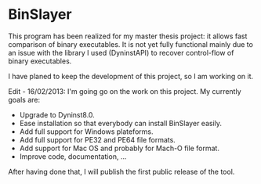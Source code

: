 BinSlayer
=========

This program has been realized for my master thesis project: it allows fast
comparison of binary executables. It is not yet fully functional
mainly due to an issue with the library I used (DyninstAPI) to recover
control-flow of binary executables.

I have planed to keep the development of this project, so I am working on it.

Edit - 16/02/2013: I'm going go on the work on this project. My currently goals are:

- Upgrade to Dyninst8.0.
- Ease installation so that everybody can install BinSlayer easily.
- Add full support for Windows plateforms.
- Add full support for PE32 and PE64 file formats.
- Add support for Mac OS and probably for Mach-O file format.
- Improve code, documentation, ...

After having done that, I will publish the first public release of the tool.
